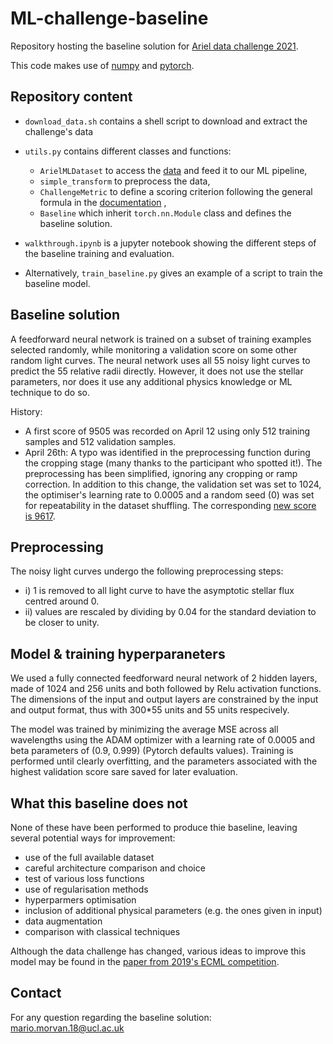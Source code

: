 # ML-challenge-baseline
Repository hosting the baseline solution for [Ariel data challenge 2021](https://www.ariel-datachallenge.space/).

This code makes use of [numpy](https://github.com/numpy/numpy) and [pytorch](https://github.com/pytorch/pytorch).

## Repository content

- ```download_data.sh``` contains a shell script to download and extract the challenge's data
- ```utils.py``` contains different classes and functions:
    - ```ArielMLDataset``` to access the [data](https://www.ariel-datachallenge.space/ML/documentation/data) and feed it to our ML pipeline,
    - ```simple_transform``` to preprocess the data,
    - ```ChallengeMetric``` to define a scoring criterion following the general formula in the [documentation](https://www.ariel-datachallenge.space/ML/documentation/scoring) ,
    - ```Baseline``` which inherit ```torch.nn.Module``` class and defines the baseline solution.

- ```walkthrough.ipynb``` is a jupyter notebook showing the different steps of the baseline training and evaluation.

- Alternatively, ```train_baseline.py``` gives an example of a script to train the baseline model.

## Baseline solution

A feedforward neural network is trained on a subset of training examples selected randomly, while monitoring a validation score on some other random light curves. The neural network uses all 55 noisy light curves to predict the 55 relative radii directly. However, it does not use the stellar parameters, nor does it use any additional physics knowledge or ML technique to do so.

History:
- A first score of 9505 was recorded on April 12 using only 512 training samples and 512 validation samples.
- April 26th: A typo was identified in the preprocessing function during the cropping stage (many thanks to the participant who spotted it!). The preprocessing has been simplified, ignoring any cropping or ramp correction. In addition to this change, the validation set was set to 1024, the optimiser's learning rate to 0.0005 and a random seed (0) was set for repeatability in the dataset shuffling. The corresponding [new score is 9617](https://www.ariel-datachallenge.space/ML/leaderboard/).

## Preprocessing

The noisy light curves undergo the following preprocessing steps:

- i) 1 is removed to all light curve to have the asymptotic stellar flux centred around 0.
- ii) values are rescaled by dividing by 0.04 for the standard deviation to be closer to unity.

## Model & training hyperparaneters

We used a fully connected feedforward neural network of 2 hidden layers, made of 1024 and 256 units and both followed by Relu activation functions. The dimensions of the input and output layers are constrained by the input and output format, thus with 300*55 units and 55 units respecively.

The model was trained by minimizing the average MSE across all wavelengths using the ADAM optimizer with a learning rate of 0.0005 and beta parameters of (0.9, 0.999) (Pytorch defaults values). Training is performed until clearly overfitting, and the parameters associated with the highest validation score sare saved for later evaluation.

## What this baseline does not
None of these have been performed to produce thie baseline, leaving several potential ways for improvement:
- use of the full available dataset
- careful architecture comparison and choice
- test of various loss functions 
- use of regularisation methods
- hyperparmers optimisation
- inclusion of additional physical parameters (e.g. the ones given in input)
- data augmentation
- comparison with classical techniques

Although the data challenge has changed, various ideas to improve this model may be found in the [paper from 2019's ECML competition](https://arxiv.org/abs/2010.15996).

## Contact
For any question regarding the baseline solution: mario.morvan.18@ucl.ac.uk
